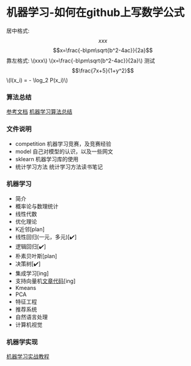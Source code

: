 
# 机器学习-如何在github上写数学公式

<script type="text/javascript" src="http://cdn.mathjax.org/mathjax/latest/MathJax.js?config=default"></script>
居中格式: $$xxx$$
$$x=\frac{-b\pm\sqrt{b^2-4ac}}{2a}$$
靠左格式: \\(xxx\\)
\\(x=\frac{-b\pm\sqrt{b^2-4ac}}{2a}\\)
测试
$$\frac{7x+5}{1+y^2}$$
\\(l(x_i) = - \log_2 P(x_i)\\)

### 算法总结
[参考文档](http://cwiki.apachecn.org/pages/viewpage.action?pageId=8159393)
[机器学习算法总结](https://juejin.im/entry/59bf24305188257e705322b7)

### 文件说明
- competition 机器学习竞赛，及竞赛经验
- model 自己对模型的认识，以及一些网文
- sklearn 机器学习库的使用
- 统计学习方法 统计学习方法读书笔记

### 机器学习
- 简介
- 概率论与数理统计
- 线性代数
- 优化理论
- K近邻[plan]
- 线性回归(一元，多元)[✔️]
- 逻辑回归[✔️]
- 朴素贝叶斯[plan]
- 决策树[✔️]
- 集成学习[ing]
- 支持向量机[文章](https://zhuanlan.zhihu.com/p/40972083)[代码](https://github.com/SheldonWong/machinelearning/tree/master/5-SVM)[ing]
- Kmeans
- PCA
- 特征工程
- 推荐系统
- 自然语言处理
- 计算机视觉

### 机器学实现
[机器学习实战教程](http://cuijiahua.com/blog/ml/)